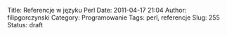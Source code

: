 Title: Referencje w języku Perl
Date: 2011-04-17 21:04
Author: filipgorczynski
Category: Programowanie
Tags: perl, referencje
Slug: 255
Status: draft


